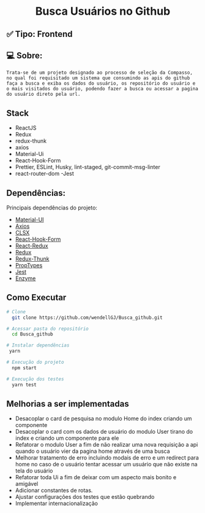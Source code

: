 <h1 align="center"> Busca Usuários no Github </h1>

## ✅ Tipo: Frontend

## 💻 Sobre:

```
Trata-se de um projeto designado ao processo de seleção da Compasso, no qual foi requisitado um sistema que consumindo as apis do github faça a busca e exiba os dados do usuário, os repositório do usuário e o mais visitados do usuário, podendo fazer a busca ou acessar a pagina do usuário direto pela url.
```

## Stack

- ReactJS
- Redux
- redux-thunk
- axios
- Material-Ui
- React-Hook-Form
- Prettier, ESLint, Husky, lint-staged, git-commit-msg-linter
- react-router-dom
  -Jest

## Dependências:

Principais dependências do projeto:

- [Material-UI](https://material-ui.com/)
- [Axios](https://github.com/axios/axios)
- [CLSX](https://www.npmjs.com/package/clsx)
- [React-Hook-Form](https://react-hook-form.com/)
- [React-Redux](https://react-redux.js.org/)
- [Redux](https://redux.js.org/)
- [Redux-Thunk](https://www.npmjs.com/package/redux-thunk)
- [PropTypes](https://reactjs.org/docs/typechecking-with-proptypes.html)
- [Jest](https://jestjs.io/pt-BR/)
- [Enzyme](https://www.npmjs.com/package/enzyme)

## Como Executar

```sh
# Clone
  git clone https://github.com/wendellGJ/Busca_github.git

# Acessar pasta do repositório
  cd Busca_github

# Instalar dependências
 yarn

# Execução do projeto
  npm start

# Execução dos testes
  yarn test
```

## Melhorias a ser implementadas

- Desacoplar o card de pesquisa no modulo Home do index criando um componente
- Desacoplar o card com os dados de usuário do modulo User tirano do index e criando um componente para ele
- Refatorar o modulo User a fim de não realizar uma nova requisição a api quando o usuário vier da pagina home através de uma busca
- Melhorar tratamento de erro incluindo modais de erro e um redirect para home no caso de o usuário tentar acessar um usuário que não existe na tela do usuário
- Refatorar toda Ui a fim de deixar com um aspecto mais bonito e amigável
- Adicionar constantes de rotas.
- Ajustar configurações dos testes que estão quebrando
- Implementar internacionalização
